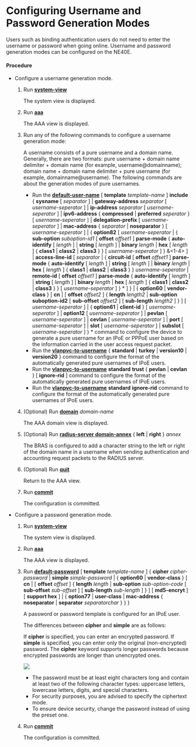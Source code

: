 Configuring Username and Password Generation Modes
==================================================

Users such as binding authentication users do not need to enter the username or password when going online. Username and password generation modes can be configured on the NE40E.

#### Procedure

* Configure a username generation mode.
  1. Run [**system-view**](cmdqueryname=system-view)
     
     
     
     The system view is displayed.
  2. Run [**aaa**](cmdqueryname=aaa)
     
     
     
     The AAA view is displayed.
  3. Run any of the following commands to configure a username generation mode:
     
     
     
     A username consists of a pure username and a domain name. Generally, there are two formats: pure username + domain name delimiter + domain name (for example, username@domainname); domain name + domain name delimiter + pure username (for example, domainname@username). The following commands are about the generation modes of pure usernames.
     
     
     
     + Run the [**default-user-name**](cmdqueryname=default-user-name) [ **template** *template-name* ] **include** { **sysname** [ *separator* ] | **gateway-address** *separator* [ *username-seperator* ] | **ip-address** *separator* [ *username-seperator* ] | **ipv6-address** { **compressed** | **preferred** *seperator* } [ *username-seperator* ] | **delegation-prefix** [ *username-seperator* ] | **mac-address** { *separator* | **noseparator** } [ *username-seperator* ] | { **option82** [ *username-seperator* | { **sub-option** *suboption-id1* [ **offset** *offset1* ] **parse-mode** { **auto-identify** [ *length* ] | **string** [ *length* ] | **binary** *length* | **hex** [ *length* ] { **class1** | **class2** | **class3** } } [ *username-seperator* ] } &<1-4> ] | **access-line-id** [ *separator* | { **circuit-id** [ **offset** *offset1* ] **parse-mode** { **auto-identify** [ *length* ] | **string** [ *length* ] | **binary** *length* | **hex** [ *length* ] { **class1** | **class2** | **class3** } } *username-seperator* | **remote-id** [ **offset** *offset1* ] **parse-mode** { **auto-identify** [ *length* ] | **string** [ *length* ] | **binary** *length* | **hex** [ *length* ] { **class1** | **class2** | **class3** } } [ *username-seperator* ] } \* ] } | { **option60** | **vendor-class** } [ **cn** | [ **offset** *offset2* ] { **length** *length2* | **sub-option** **suboption-id2** [ **sub-offset** *offset2* ] [ **sub-length** *length2* ] } ] [ *username-seperator* ] | { **option61** | **client-id** } [ *username-seperator* ] | **option12** [ *username-seperator* ] | **pevlan** [ *username-seperator* ] | **cevlan** [ *username-seperator* ] | **port** [ *username-seperator* ] | **slot** [ *username-seperator* ] | **subslot** [ *username-seperator* ] } \* command to configure the device to generate a pure username for an IPoE or PPPoE user based on the information carried in the user access request packet.
     + Run the [**vlanpvc-to-username**](cmdqueryname=vlanpvc-to-username) { **standard** | **turkey** | **version10** | **version20** } command to configure the format of the automatically generated pure usernames of IPoE users.
     + Run the [**vlanpvc-to-username**](cmdqueryname=vlanpvc-to-username) **standard** **trust** { **pevlan** | **cevlan** } [ **ignore-rid** ] command to configure the format of the automatically generated pure usernames of IPoE users.
     + Run the [**vlanpvc-to-username**](cmdqueryname=vlanpvc-to-username) **standard** **ignore-rid** command to configure the format of the automatically generated pure usernames of IPoE users.
  4. (Optional) Run [**domain**](cmdqueryname=domain) *domain-name*
     
     
     
     The AAA domain view is displayed.
  5. (Optional) Run [**radius-server domain-annex**](cmdqueryname=radius-server+domain-annex) { **left** | **right** } *annex*
     
     
     
     The BRAS is configured to add a character string to the left or right of the domain name in a username when sending authentication and accounting request packets to the RADIUS server.
  6. (Optional) Run [**quit**](cmdqueryname=quit)
     
     
     
     Return to the AAA view.
  7. Run [**commit**](cmdqueryname=commit)
     
     
     
     The configuration is committed.
* Configure a password generation mode.
  1. Run [**system-view**](cmdqueryname=system-view)
     
     
     
     The system view is displayed.
  2. Run [**aaa**](cmdqueryname=aaa)
     
     
     
     The AAA view is displayed.
  3. Run [**default-password**](cmdqueryname=default-password) [ **template** *template-name* ] { **cipher** *cipher-password* | **simple** *simple-password* | { **option60** | **vendor-class** } [ **cn** | [ **offset** *offset* ] { **length** *length* | **sub-option** *sub-option-code* [ **sub-offset** *sub-offset* ] [ **sub-length** *sub-length* ] } ] [ **md5-encryt** ] [ **support hex** ] | { **option77** | **user-class** | **mac-address** { **noseparator** | **separator** *separatorchar* } } }
     
     
     
     A password or password template is configured for an IPoE user.
     
     
     
     The differences between **cipher** and **simple** are as follows:
     
     If **cipher** is specified, you can enter an encrypted password. If **simple** is specified, you can enter only the original (non-encrypted) password. The **cipher** keyword supports longer passwords because encrypted passwords are longer than unencrypted ones.
     
     ![](../../../../public_sys-resources/note_3.0-en-us.png) 
     + The password must be at least eight characters long and contain at least two of the following character types: uppercase letters, lowercase letters, digits, and special characters.
     + For security purposes, you are advised to specify the ciphertext mode.
     + To ensure device security, change the password instead of using the preset one.
  4. Run [**commit**](cmdqueryname=commit)
     
     
     
     The configuration is committed.